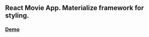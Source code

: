 ## React Movie App. Materialize framework for styling.  

 ### [Demo](https://the-lensky.github.io/movies)
